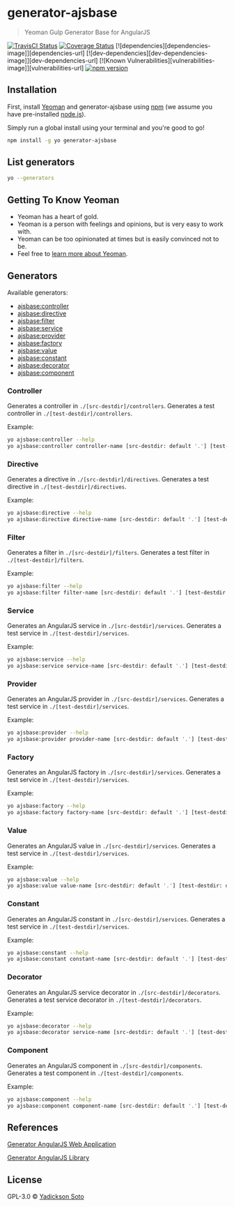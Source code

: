 # generator-ajsbase
> Yeoman Gulp Generator Base for AngularJS

[![TravisCI Status][travis-image]][travis-url]
[![Coverage Status][coveralls-image]][coveralls-url]
[![dependencies][dependencies-image]][dependencies-url]
[![dev-dependencies][dev-dependencies-image]][dev-dependencies-url]
[![Known Vulnerabilities][vulnerabilities-image]][vulnerabilities-url]
[![npm version][npm-image]][npm-url]

## Installation

First, install [Yeoman](http://yeoman.io) and generator-ajsbase using [npm](https://www.npmjs.com/) (we assume you have pre-installed [node.js](https://nodejs.org/)).

Simply run a global install using your terminal and you're good to go!

```bash
npm install -g yo generator-ajsbase
```

## List generators

```bash
yo --generators
```

## Getting To Know Yeoman

 * Yeoman has a heart of gold.
 * Yeoman is a person with feelings and opinions, but is very easy to work with.
 * Yeoman can be too opinionated at times but is easily convinced not to be.
 * Feel free to [learn more about Yeoman](http://yeoman.io/).

## Generators

Available generators:

* [ajsbase:controller](#controller)
* [ajsbase:directive](#directive)
* [ajsbase:filter](#filter)
* [ajsbase:service](#service)
* [ajsbase:provider](#provider)
* [ajsbase:factory](#factory)
* [ajsbase:value](#value)
* [ajsbase:constant](#constant)
* [ajsbase:decorator](#decorator)
* [ajsbase:component](#component)

### Controller
Generates a controller in `./[src-destdir]/controllers`.
Generates a test controller in `./[test-destdir]/controllers`.

Example:
```bash
yo ajsbase:controller --help
yo ajsbase:controller controller-name [src-destdir: default '.'] [test-destdir: default 'test/spec']
```

### Directive
Generates a directive in `./[src-destdir]/directives`.
Generates a test directive in `./[test-destdir]/directives`.

Example:
```bash
yo ajsbase:directive --help
yo ajsbase:directive directive-name [src-destdir: default '.'] [test-destdir: default 'test/spec']
```

### Filter
Generates a filter in `./[src-destdir]/filters`.
Generates a test filter in `./[test-destdir]/filters`.

Example:
```bash
yo ajsbase:filter --help
yo ajsbase:filter filter-name [src-destdir: default '.'] [test-destdir: default 'test/spec']
```

### Service
Generates an AngularJS service in `./[src-destdir]/services`.
Generates a test service in `./[test-destdir]/services`.

Example:
```bash
yo ajsbase:service --help
yo ajsbase:service service-name [src-destdir: default '.'] [test-destdir: default 'test/spec']
```

### Provider
Generates an AngularJS provider in `./[src-destdir]/services`.
Generates a test service in `./[test-destdir]/services`.

Example:
```bash
yo ajsbase:provider --help
yo ajsbase:provider provider-name [src-destdir: default '.'] [test-destdir: default 'test/spec']
```

### Factory
Generates an AngularJS factory in `./[src-destdir]/services`.
Generates a test service in `./[test-destdir]/services`.

Example:
```bash
yo ajsbase:factory --help
yo ajsbase:factory factory-name [src-destdir: default '.'] [test-destdir: default 'test/spec']
```

### Value
Generates an AngularJS value in `./[src-destdir]/services`.
Generates a test service in `./[test-destdir]/services`.

Example:
```bash
yo ajsbase:value --help
yo ajsbase:value value-name [src-destdir: default '.'] [test-destdir: default 'test/spec']
```

### Constant
Generates an AngularJS constant in `./[src-destdir]/services`.
Generates a test service in `./[test-destdir]/services`.

Example:
```bash
yo ajsbase:constant --help
yo ajsbase:constant constant-name [src-destdir: default '.'] [test-destdir: default 'test/spec']
```

### Decorator
Generates an AngularJS service decorator in `./[src-destdir]/decorators`.
Generates a test service decorator in `./[test-destdir]/decorators`.

Example:
```bash
yo ajsbase:decorator --help
yo ajsbase:decorator service-name [src-destdir: default '.'] [test-destdir: default 'test/spec']
```

### Component
Generates an AngularJS component in `./[src-destdir]/components`.
Generates a test component in `./[test-destdir]/components`.

Example:
```bash
yo ajsbase:component --help
yo ajsbase:component component-name [src-destdir: default '.'] [test-destdir: default 'test/spec']
```

## References

[Generator AngularJS Web Application](https://github.com/yadickson/generator-ajsweb)

[Generator AngularJS Library](https://github.com/yadickson/generator-ajslib)

## License

GPL-3.0 © [Yadickson Soto](https://github.com/yadickson)


[travis-image]: https://travis-ci.org/yadickson/generator-ajsbase.svg
[travis-url]: https://travis-ci.org/yadickson/generator-ajsbase

[coveralls-image]: https://coveralls.io/repos/github/yadickson/generator-ajsbase/badge.svg
[coveralls-url]: https://coveralls.io/github/yadickson/generator-ajsbase

[npm-image]: https://badge.fury.io/js/generator-ajsbase.svg
[npm-url]: https://badge.fury.io/js/generator-ajsbase

